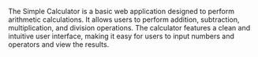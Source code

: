 The Simple Calculator is a basic web application designed to perform arithmetic calculations. It allows users to perform addition, subtraction, multiplication, and division operations. The calculator features a clean and intuitive user interface, making it easy for users to input numbers and operators and view the results.
